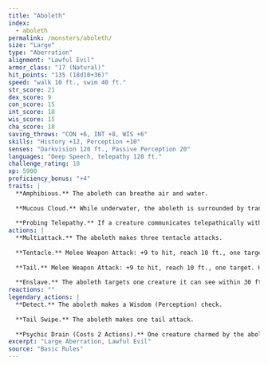 ```yaml
---
title: "Aboleth"
index:
  - aboleth
permalink: /monsters/aboleth/
size: "Large"
type: "Aberration"
alignment: "Lawful Evil"
armor_class: "17 (Natural)"
hit_points: "135 (18d10+36)"
speed: "walk 10 ft., swim 40 ft."
str_score: 21
dex_score: 9
con_score: 15
int_score: 18
wis_score: 15
cha_score: 18
saving_throws: "CON +6, INT +8, WIS +6"
skills: "History +12, Perception +10"
senses: "Darkvision 120 ft., Passive Perception 20"
languages: "Deep Speech, telepathy 120 ft."
challenge_rating: 10
xp: 5900
proficiency_bonus: "+4"
traits: |
  **Amphibious.** The aboleth can breathe air and water.
  
  **Mucous Cloud.** While underwater, the aboleth is surrounded by transformative mucus. A creature that touches the aboleth or that hits it with a melee attack while within 5 ft. of it must make a DC 14 Constitution saving throw. On a failure, the creature is diseased for 1d4 hours. The diseased creature can breathe only underwater.
  
  **Probing Telepathy.** If a creature communicates telepathically with the aboleth, the aboleth learns the creature's greatest desires if the aboleth can see the creature.
actions: |
  **Multiattack.** The aboleth makes three tentacle attacks.
  
  **Tentacle.** Melee Weapon Attack: +9 to hit, reach 10 ft., one target. Hit: 12 (2d6 + 5) bludgeoning damage. If the target is a creature, it must succeed on a DC 14 Constitution saving throw or become diseased. The disease has no effect for 1 minute and can be removed by any magic that cures disease. After 1 minute, the diseased creature's skin becomes translucent and slimy, the creature can't regain hit points unless it is underwater, and the disease can be removed only by heal or another disease-curing spell of 6th level or higher. When the creature is outside a body of water, it takes 6 (1d12) acid damage every 10 minutes unless moisture is applied to the skin before 10 minutes have passed.
  
  **Tail.** Melee Weapon Attack: +9 to hit, reach 10 ft., one target. Hit: 15 (3d6 + 5) bludgeoning damage.
  
  **Enslave.** The aboleth targets one creature it can see within 30 ft. of it. The target must succeed on a DC 14 Wisdom saving throw or be magically charmed by the aboleth until the aboleth dies or until it is on a different plane of existence from the target. The charmed target is under the aboleth's control and can't take reactions, and the aboleth and the target can communicate telepathically with each other over any distance. Whenever the charmed target takes damage, the target can repeat the saving throw. On a success, the effect ends. No more than once every 24 hours, the target can also repeat the saving throw when it is at least 1 mile away from the aboleth.
reactions: ""
legendary_actions: |
  **Detect.** The aboleth makes a Wisdom (Perception) check.
  
  **Tail Swipe.** The aboleth makes one tail attack.
  
  **Psychic Drain (Costs 2 Actions).** One creature charmed by the aboleth takes 10 (3d6) psychic damage, and the aboleth regains hit points equal to the damage the creature takes.
excerpt: "Large Aberration, Lawful Evil"
source: "Basic Rules"
---
```

